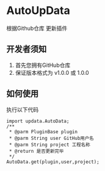 # AutoUpData
根据Github仓库 更新插件
## 开发者须知
1. 首先您拥有GitHub仓库
2. 保证版本格式为 v1.0.0 或 1.0.0
## 如何使用
执行以下代码
```
import updata.AutoData;
/**
 * @parm PluginBase plugin
 * @parm String user GitHub用户名
 * @parm String project 工程名称
 * @return 是否更新完毕 
 */
AutoData.get(plugin,user,project);
```
